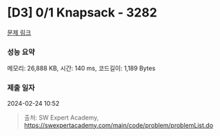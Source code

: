 # [D3] 0/1 Knapsack - 3282 

[문제 링크](https://swexpertacademy.com/main/code/problem/problemDetail.do?contestProbId=AWBJAVpqrzQDFAWr) 

### 성능 요약

메모리: 26,888 KB, 시간: 140 ms, 코드길이: 1,189 Bytes

### 제출 일자

2024-02-24 10:52



> 출처: SW Expert Academy, https://swexpertacademy.com/main/code/problem/problemList.do